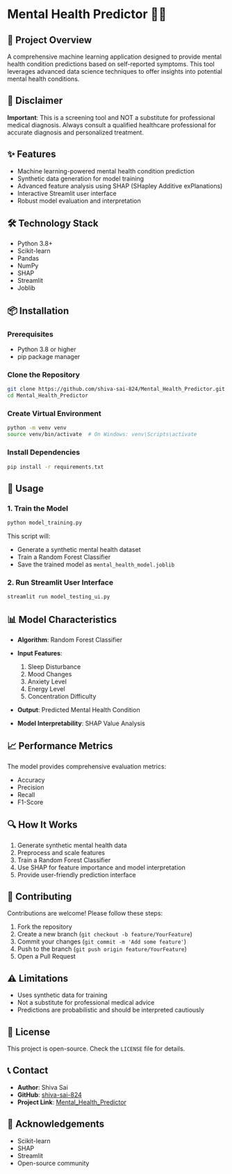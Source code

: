 # Mental Health Predictor 🧠💡

## 🌟 Project Overview

A comprehensive machine learning application designed to provide mental health condition predictions based on self-reported symptoms. This tool leverages advanced data science techniques to offer insights into potential mental health conditions.

## 🚨 Disclaimer

**Important**: This is a screening tool and NOT a substitute for professional medical diagnosis. Always consult a qualified healthcare professional for accurate diagnosis and personalized treatment.

## ✨ Features

- Machine learning-powered mental health condition prediction
- Synthetic data generation for model training
- Advanced feature analysis using SHAP (SHapley Additive exPlanations)
- Interactive Streamlit user interface
- Robust model evaluation and interpretation

## 🛠 Technology Stack

- Python 3.8+
- Scikit-learn
- Pandas
- NumPy
- SHAP
- Streamlit
- Joblib

## 📦 Installation

### Prerequisites

- Python 3.8 or higher
- pip package manager

### Clone the Repository

```bash
git clone https://github.com/shiva-sai-824/Mental_Health_Predictor.git
cd Mental_Health_Predictor
```

### Create Virtual Environment

```bash
python -m venv venv
source venv/bin/activate  # On Windows: venv\Scripts\activate
```

### Install Dependencies

```bash
pip install -r requirements.txt
```

## 🚀 Usage

### 1. Train the Model

```bash
python model_training.py
```

This script will:
- Generate a synthetic mental health dataset
- Train a Random Forest Classifier
- Save the trained model as `mental_health_model.joblib`

### 2. Run Streamlit User Interface

```bash
streamlit run model_testing_ui.py
```

## 📊 Model Characteristics

- **Algorithm**: Random Forest Classifier
- **Input Features**:
  1. Sleep Disturbance
  2. Mood Changes
  3. Anxiety Level
  4. Energy Level
  5. Concentration Difficulty

- **Output**: Predicted Mental Health Condition
- **Model Interpretability**: SHAP Value Analysis

## 📈 Performance Metrics

The model provides comprehensive evaluation metrics:
- Accuracy
- Precision
- Recall
- F1-Score

## 🔍 How It Works

1. Generate synthetic mental health data
2. Preprocess and scale features
3. Train a Random Forest Classifier
4. Use SHAP for feature importance and model interpretation
5. Provide user-friendly prediction interface

## 🤝 Contributing

Contributions are welcome! Please follow these steps:

1. Fork the repository
2. Create a new branch (`git checkout -b feature/YourFeature`)
3. Commit your changes (`git commit -m 'Add some feature'`)
4. Push to the branch (`git push origin feature/YourFeature`)
5. Open a Pull Request

## ⚠️ Limitations

- Uses synthetic data for training
- Not a substitute for professional medical advice
- Predictions are probabilistic and should be interpreted cautiously

## 📜 License

This project is open-source. Check the `LICENSE` file for details.

## 📞 Contact

- **Author**: Shiva Sai
- **GitHub**: [shiva-sai-824](https://github.com/shiva-sai-824)
- **Project Link**: [Mental_Health_Predictor](https://github.com/shiva-sai-824/Mental_Health_Predictor)

## 🙏 Acknowledgements

- Scikit-learn
- SHAP
- Streamlit
- Open-source community
